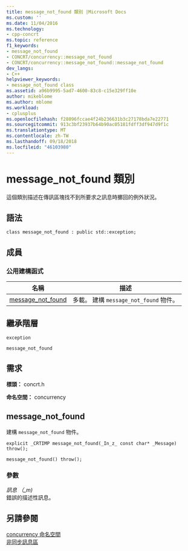 ```yaml
---
title: message_not_found 類別 |Microsoft Docs
ms.custom: ''
ms.date: 11/04/2016
ms.technology:
- cpp-concrt
ms.topic: reference
f1_keywords:
- message_not_found
- CONCRT/concurrency::message_not_found
- CONCRT/concurrency::message_not_found::message_not_found
dev_langs:
- C++
helpviewer_keywords:
- message_not_found class
ms.assetid: a96b9995-5ad7-4600-83c8-c15e329ff10e
author: mikeblome
ms.author: mblome
ms.workload:
- cplusplus
ms.openlocfilehash: f28096fccae4f24b236631b3c27178bda7e22771
ms.sourcegitcommit: 913c3bf23937b64b90ac05181fdff3df947d9f1c
ms.translationtype: MT
ms.contentlocale: zh-TW
ms.lasthandoff: 09/18/2018
ms.locfileid: "46103980"
---
```

# <a name="messagenotfound-class"></a>message_not_found 類別
這個類別描述在傳訊區塊找不到所要求之訊息時擲回的例外狀況。  
  
## <a name="syntax"></a>語法  
  
```
class message_not_found : public std::exception;
```  
  
## <a name="members"></a>成員  
  
### <a name="public-constructors"></a>公用建構函式  
  
|名稱|描述|  
|----------|-----------------|  
|[message_not_found](#ctor)|多載。 建構 `message_not_found` 物件。|  
  
## <a name="inheritance-hierarchy"></a>繼承階層  
 `exception`  
  
 `message_not_found`  
  
## <a name="requirements"></a>需求  
 **標頭：** concrt.h  
  
 **命名空間：** concurrency  
  
##  <a name="ctor"></a> message_not_found 

 建構 `message_not_found` 物件。  
  
```
explicit _CRTIMP message_not_found(_In_z_ const char* _Message) throw();

message_not_found() throw();
```  
  
### <a name="parameters"></a>參數  
*訊息 （_m)*<br/>
錯誤的描述性訊息。  
  
## <a name="see-also"></a>另請參閱  
 [concurrency 命名空間](concurrency-namespace.md)   
 [非同步訊息區](../../../parallel/concrt/asynchronous-message-blocks.md)



